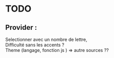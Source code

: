 # TODO

## Provider :

Selectionner avec un nombre de lettre,  
Difficulté sans les accents ?  
Theme (langage, fonction js ) => autre sources ??
